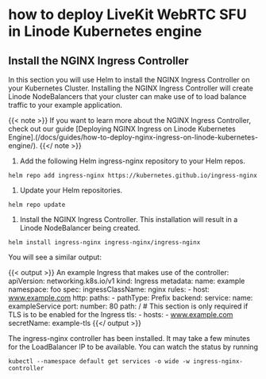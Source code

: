 # how to deploy LiveKit WebRTC SFU in Linode Kubernetes engine

## Install the NGINX Ingress Controller

In this section you will use Helm to install the NGINX Ingress Controller on your Kubernetes Cluster. Installing the NGINX Ingress Controller will create Linode NodeBalancers that your cluster can make use of to load balance traffic to your example application.

{{< note >}}
If you want to learn more about the NGINX Ingress Controller, check out our guide [Deploying NGINX Ingress on Linode Kubernetes Engine].(/docs/guides/how-to-deploy-nginx-ingress-on-linode-kubernetes-engine/).
{{</ note >}}

1.  Add the following Helm ingress-nginx repository to your Helm repos.
```
helm repo add ingress-nginx https://kubernetes.github.io/ingress-nginx
```
1.  Update your Helm repositories.
```
helm repo update
```
1.  Install the NGINX Ingress Controller. This installation will result in a Linode NodeBalancer being created.
```
helm install ingress-nginx ingress-nginx/ingress-nginx
```
You will see a similar output:

{{< output >}}
An example Ingress that makes use of the controller:
  apiVersion: networking.k8s.io/v1
  kind: Ingress
  metadata:
    name: example
    namespace: foo
  spec:
    ingressClassName: nginx
    rules:
      - host: www.example.com
        http:
          paths:
            - pathType: Prefix
              backend:
                service:
                  name: exampleService
                  port:
                    number: 80
              path: /
    # This section is only required if TLS is to be enabled for the Ingress
    tls:
      - hosts:
        - www.example.com
        secretName: example-tls 
{{</ output >}}

The ingress-nginx controller has been installed.
It may take a few minutes for the LoadBalancer IP to be available.
You can watch the status by running 
```
kubectl --namespace default get services -o wide -w ingress-nginx-controller
```
